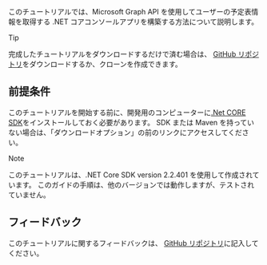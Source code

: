 <!-- markdownlint-disable MD002 MD041 -->

このチュートリアルでは、Microsoft Graph API を使用してユーザーの予定表情報を取得する .NET コアコンソールアプリを構築する方法について説明します。

> [!TIP]
> 完成したチュートリアルをダウンロードするだけで済む場合は、 [GitHub リポジトリ](https://github.com/microsoftgraph/msgraph-training-dotnet-core)をダウンロードするか、クローンを作成できます。

## <a name="prerequisites"></a>前提条件

このチュートリアルを開始する前に、開発用のコンピューターに[.Net CORE SDK](https://dotnet.microsoft.com/download)をインストールしておく必要があります。 SDK または Maven を持っていない場合は、「ダウンロードオプション」の前のリンクにアクセスしてください。

> [!NOTE]
> このチュートリアルは、.NET Core SDK version 2.2.401 を使用して作成されています。 このガイドの手順は、他のバージョンでは動作しますが、テストされていません。

## <a name="feedback"></a>フィードバック

このチュートリアルに関するフィードバックは、 [GitHub リポジトリ](https://github.com/microsoftgraph/msgraph-training-dotnet-core)に記入してください。
